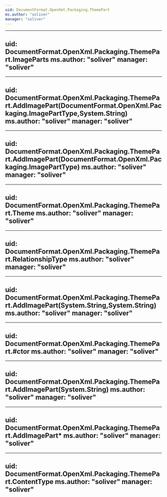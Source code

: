 ```yaml
---
uid: DocumentFormat.OpenXml.Packaging.ThemePart
ms.author: "soliver"
manager: "soliver"
---
```


---
uid: DocumentFormat.OpenXml.Packaging.ThemePart.ImageParts
ms.author: "soliver"
manager: "soliver"
---

---
uid: DocumentFormat.OpenXml.Packaging.ThemePart.AddImagePart(DocumentFormat.OpenXml.Packaging.ImagePartType,System.String)
ms.author: "soliver"
manager: "soliver"
---

---
uid: DocumentFormat.OpenXml.Packaging.ThemePart.AddImagePart(DocumentFormat.OpenXml.Packaging.ImagePartType)
ms.author: "soliver"
manager: "soliver"
---

---
uid: DocumentFormat.OpenXml.Packaging.ThemePart.Theme
ms.author: "soliver"
manager: "soliver"
---

---
uid: DocumentFormat.OpenXml.Packaging.ThemePart.RelationshipType
ms.author: "soliver"
manager: "soliver"
---

---
uid: DocumentFormat.OpenXml.Packaging.ThemePart.AddImagePart(System.String,System.String)
ms.author: "soliver"
manager: "soliver"
---

---
uid: DocumentFormat.OpenXml.Packaging.ThemePart.#ctor
ms.author: "soliver"
manager: "soliver"
---

---
uid: DocumentFormat.OpenXml.Packaging.ThemePart.AddImagePart(System.String)
ms.author: "soliver"
manager: "soliver"
---

---
uid: DocumentFormat.OpenXml.Packaging.ThemePart.AddImagePart*
ms.author: "soliver"
manager: "soliver"
---

---
uid: DocumentFormat.OpenXml.Packaging.ThemePart.ContentType
ms.author: "soliver"
manager: "soliver"
---
